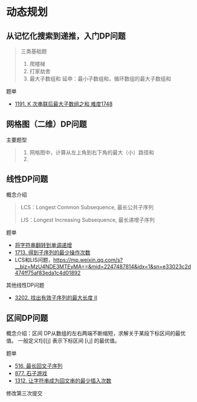 # 动态规划

## 从记忆化搜索到递推，入门DP问题

> 三类基础题
> 1. 爬楼梯
> 2. 打家劫舍
> 3. 最大子数组和
>    延申：最小子数组和，循环数组的最大子数组和

题单
- [1191. K 次串联后最大子数组之和 难度1748](https://leetcode.cn/problems/k-concatenation-maximum-sum/description/)

## 网格图（二维）DP问题

主要题型
> 1. 网格图中，计算从左上角到右下角的最大（小）路径和
> 2. 

## 线性DP问题

概念介绍
> LCS：Longest Common Subsequence, 最长公共子序列
> 
> LIS：Longest Increasing Subsequence, 最长递增子序列

题单
- [将字符串翻转到单调递增](https://leetcode.cn/problems/flip-string-to-monotone-increasing/)
- [1713. 得到子序列的最少操作次数](https://leetcode.cn/problems/minimum-operations-to-make-a-subsequence/description/)
-  LCS和LIS问题，https://mp.weixin.qq.com/s?__biz=MzU4NDE3MTEyMA==&mid=2247487814&idx=1&sn=e33023c2d474ff75af83eda1c4d01892


其他线性DP问题
- [3202. 找出有效子序列的最大长度 II](https://leetcode.cn/problems/find-the-maximum-length-of-valid-subsequence-ii/description/)

## 区间DP问题

概念介绍：区间 DP从数组的左右两端不断缩短，求解关于某段下标区间的最优值。 一般定义f[i][j] 表示下标区间 [i,j] 的最优值。

题单
- [516. 最长回文子序列](https://leetcode.cn/problems/longest-palindromic-subsequence/description/)
- [877. 石子游戏](https://leetcode.cn/problems/stone-game/description/)
- [1312. 让字符串成为回文串的最少插入次数](https://leetcode.cn/problems/minimum-insertion-steps-to-make-a-string-palindrome/description/)

修改第三次提交